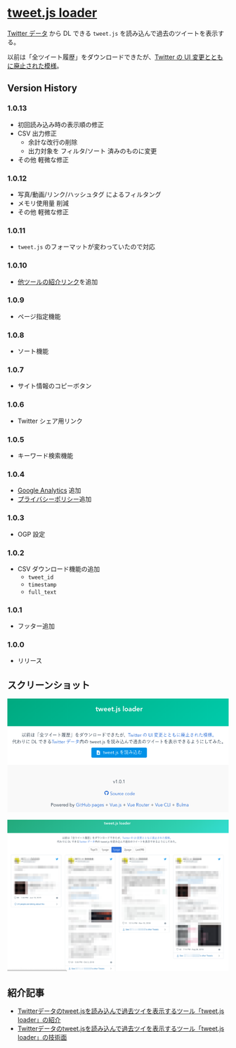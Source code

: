 # [tweet.js loader](https://17number.github.io/tweet-js-loader/)

[Twitter データ](https://twitter.com/settings/your_twitter_data) から DL できる `tweet.js` を読み込んで過去のツイートを表示する。

以前は「全ツイート履歴」をダウンロードできたが、[Twitter の UI 変更とともに廃止された模様](https://twitter.com/sugtao4423/status/1185464513945980928)。

## Version History

### 1.0.13

- 初回読み込み時の表示順の修正
- CSV 出力修正
  - 余計な改行の削除
  - 出力対象を フィルタ/ソート 済みのものに変更
- その他 軽微な修正

### 1.0.12

- 写真/動画/リンク/ハッシュタグ によるフィルタング
- メモリ使用量 削減
- その他 軽微な修正

### 1.0.11

- `tweet.js` のフォーマットが変わっていたので対応

### 1.0.10

- [他ツールの紹介リンク](https://r17n.page/2019/10/22/tweet-js-loader-introduction/#%E9%A1%9E%E4%BC%BC%E3%83%84%E3%83%BC%E3%83%AB)を追加

### 1.0.9

- ページ指定機能

### 1.0.8

- ソート機能

### 1.0.7

- サイト情報のコピーボタン

### 1.0.6

- Twitter シェア用リンク

### 1.0.5

- キーワード検索機能

### 1.0.4

- [Google Analytics](https://marketingplatform.google.com/intl/ja/about/analytics/) 追加
- [プライバシーポリシー](https://17number.github.io/tweet-js-loader/privacy)追加

### 1.0.3

- OGP 設定

### 1.0.2

- CSV ダウンロード機能の追加
  - `tweet_id`
  - `timestamp`
  - `full_text`

### 1.0.1

- フッター追加

### 1.0.0

- リリース


## スクリーンショット

![screenshot](images/screenshot1.png)

![screenshot](images/screenshot2.png)


## 紹介記事

- [Twitterデータのtweet\.jsを読み込んで過去ツイを表示するツール「tweet\.js loader」の紹介](https://r17n.page/2019/10/22/tweet-js-loader-introduction/)
- [Twitterデータのtweet\.jsを読み込んで過去ツイを表示するツール「tweet\.js loader」の技術面](https://r17n.page/2019/10/22/tweet-js-loader-tech/)
